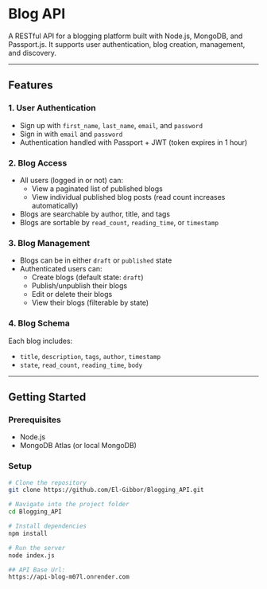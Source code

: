 # Blog API

A RESTful API for a blogging platform built with Node.js, MongoDB, and Passport.js. It supports user authentication, blog creation, management, and discovery.

---
## Features

### 1. User Authentication
- Sign up with `first_name`, `last_name`, `email`, and `password`
- Sign in with `email` and `password`
- Authentication handled with Passport + JWT (token expires in 1 hour)

### 2. Blog Access
- All users (logged in or not) can:
  - View a paginated list of published blogs
  - View individual published blog posts (read count increases automatically)
- Blogs are searchable by author, title, and tags
- Blogs are sortable by `read_count`, `reading_time`, or `timestamp`

### 3. Blog Management
- Blogs can be in either `draft` or `published` state
- Authenticated users can:
  - Create blogs (default state: `draft`)
  - Publish/unpublish their blogs
  - Edit or delete their blogs
  - View their blogs (filterable by state)

### 4. Blog Schema
Each blog includes:
- `title`, `description`, `tags`, `author`, `timestamp`
- `state`, `read_count`, `reading_time`, `body`

---

## Getting Started

### Prerequisites
- Node.js
- MongoDB Atlas (or local MongoDB)

### Setup

```bash
# Clone the repository
git clone https://github.com/El-Gibbor/Blogging_API.git

# Navigate into the project folder
cd Blogging_API

# Install dependencies
npm install

# Run the server
node index.js

## API Base Url:
https://api-blog-m07l.onrender.com

